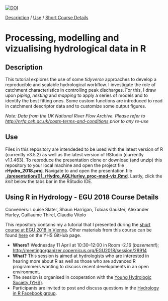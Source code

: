 [![DOI](https://zenodo.org/badge/123999066.svg)](https://zenodo.org/badge/latestdoi/123999066)




[Description](#Desc) 
/ [Use](#Use) 
/ [Short Course Details](#course_details) 

# Processing, modelling and vizualising hydrological data in R 

## <a name="Desc"></a> Description

This tutorial explores the use of some *tidyverse* approaches to develop a reproducible and scalable hydrological workflow. I investigate the role of catchment characteristics in controlling peak discharges. For this, I draw upon *piping*, *nesting* and *mapping* to apply a series of models and to identify the best fitting ones. Some custom functions are introduced to read in catchment descriptor data and to customize some output figures.

*Note: Data from the UK National River Flow Archive.
Please refer to http://nrfa.ceh.ac.uk/costs-terms-and-conditions prior to any re-use*

## <a name="Use"></a> Use

Files in this repository are intendeded to be used with the latest version of R (currently v3.5.2) as well as the latest version of RStudio (currently v1.1.463). 
To reproduce the presentation clone or download (and unzip) this repository to your local machine and open the project file **rHydro_2018.proj**. 
Navigate to and open the presentation file [**./presentation/01_rHydro_AGLHurley_proc-mod-viz.Rmd**](https://github.com/the-Hull/rHydro_2018/blob/master/presentation/01_rHydro_AGLHurley_proc-mod-viz.Rmd). 
Lastly, click the *knit* below the tabs bar in the RStudio IDE.

## <a name="course_details"></a> Using R in Hydrology - EGU 2018 Course Details 
Conveners: Louise Slater, Shaun Harrigan, Tobias Gauster, Alexander Hurley, Guillaume Thirel, Claudia Vitolo

This repository contains my a tutorial that I presented during the [short course at EGU 2018 in Vienna](#course_details). 
Other materials from this course can be found [here](https://github.com/hydrosoc/rhydro_EGU18) on the YHS GitHub page.


- **Where?** Wednesday 11 April at 10:30–12:00 in Room -2.16 (*basement!*); http://meetingorganizer.copernicus.org/EGU2018/session/28914
- **What?** This session is aimed at hydrologists who are interested in hearing more about R as well as those who are advanced R programmers wanting to discuss recent developments in an open environment. 
- The session is organised in cooperation with the <a href="https://younghs.com/" rel="nofollow">Young Hydrologic Society (YHS)</a>.
- Participants are invited to post and discuss questions in the
<a href="https://www.facebook.com/groups/1130214777123909/" rel="nofollow">Hydrology in R Facebook group</a>.


